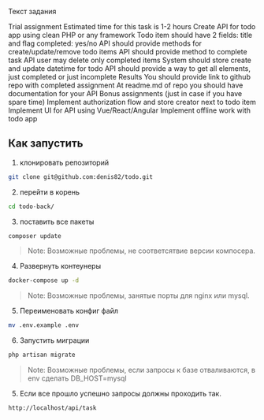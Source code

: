 
Текст задания

Trial assignment
Estimated time for this task is 1-2 hours
Create API for todo app using clean PHP or any framework
Todo item should have 2 fields: title and flag completed: yes/no
API should provide methods for create/update/remove todo items
API should provide method to complete task
API user may delete only completed items
System should store create and update datetime for todo
API should provide a way to get all elements, just completed or just incomplete
Results
You should provide link to github repo with completed assignment
At readme.md of repo you should have documentation for your API
Bonus assignments (just in case if you have spare time)
Implement authorization flow and store creator next to todo item
Implement UI for API using Vue/React/Angular
Implement offline work with todo app





## Как запустить

1. клонировать репозиторий

```sh
git clone git@github.com:denis82/todo.git
```

2. перейти в корень

```sh
cd todo-back/
```

3. поставить все пакеты

```sh
composer update
```
> Note: Возможные проблемы, не соответсятвие версии компосера.


4. Развернуть контеунеры 

```sh
docker-compose up -d
```

> Note: Возможные проблемы, занятые порты для nginx или mysql.


5. Переименовать конфиг файл

```sh
mv .env.example .env
```

6. Запустить миграции

```sh
php artisan migrate
```

> Note: Возможные проблемы, если запросы к базе отваливаются, в env сделать DB_HOST=mysql

5. Если все прошло успешно запросы должны проходить так.

```sh
http://localhost/api/task
```

